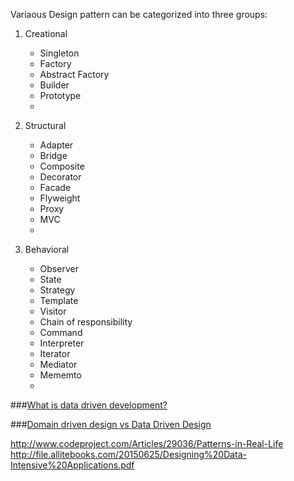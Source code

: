 Variaous Design pattern can be categorized into three groups:

1. Creational
   
   * Singleton
   * Factory
   * Abstract Factory
   * Builder
   * Prototype
   *

2. Structural
   
   * Adapter
   * Bridge
   * Composite
   * Decorator
   * Facade
   * Flyweight
   * Proxy
   * MVC
   * 
   
3. Behavioral
   * Observer
   * State
   * Strategy
   * Template
   * Visitor
   * Chain of responsibility
   * Command
   * Interpreter
   * Iterator
   * Mediator
   * Mememto
   * 
   
###[What is data driven development?]()

###[Domain driven design vs Data Driven Design]()

http://www.codeproject.com/Articles/29036/Patterns-in-Real-Life
http://file.allitebooks.com/20150625/Designing%20Data-Intensive%20Applications.pdf



